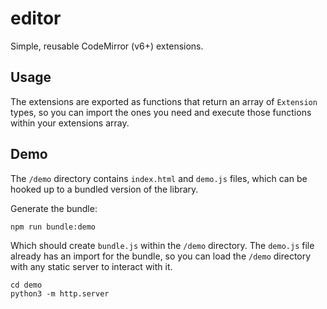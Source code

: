 # editor

Simple, reusable CodeMirror (v6+) extensions.

## Usage

The extensions are exported as functions that return an array of `Extension` types, so you can import the ones you need and execute those functions within your extensions array.

## Demo

The `/demo` directory contains `index.html` and `demo.js` files, which can be hooked up to a bundled version of the library.

Generate the bundle:

```
npm run bundle:demo
```

Which should create `bundle.js` within the `/demo` directory. The `demo.js` file already has an import for the bundle, so you can load the `/demo` directory with any static server to interact with it.

```
cd demo
python3 -m http.server
```
